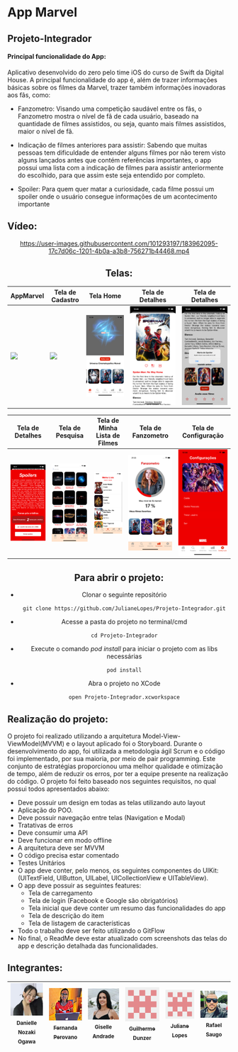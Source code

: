 
# App Marvel 
## Projeto-Integrador

#### Principal funcionalidade do App: 

Aplicativo desenvolvido do zero pelo time iOS do curso de Swift da Digital House. A principal funcionalidade do app é, além de trazer informações básicas sobre os filmes da Marvel, trazer também informações inovadoras aos fãs, como:

* Fanzometro: Visando uma competição saudável entre os fãs, o Fanzometro mostra o nível de fã de cada usuário, baseado na quantidade de filmes assistidos, ou seja, quanto mais filmes assistidos, maior o nível de fã.

* Indicação de filmes anteriores para assistir: Sabendo que muitas pessoas tem dificuldade de entender alguns filmes por não terem visto alguns lançados antes que contém referências importantes, o app possui uma lista com a indicação de filmes para assistir anteriormente do escolhido, para que assim  este seja entendido por completo. 

* Spoiler: Para quem quer matar a curiosidade, cada filme possui um spoiler onde o usuário consegue informações de um acontecimento importante


## Vídeo:

<div align="center">

https://user-images.githubusercontent.com/101293197/183962095-17c7d06c-1201-4b0a-a3b8-756271b44468.mp4


## Telas:

AppMarvel | Tela de Cadastro | Tela Home | Tela de Detalhes | Tela de Detalhes
---|---|---|---|---|
<img src="https://github.com/Giselleandrade/APP-Filmes-da-Marvel-/blob/main/%23Imagens/01.png"> | <img src="https://github.com/Giselleandrade/APP-Filmes-da-Marvel-/blob/main/%23Imagens/11.png"> | <img src="https://github.com/JulianeLopes/Projeto-Integrador/blob/main/%23Imagens/home.png"> | <img src="https://github.com/JulianeLopes/Projeto-Integrador/blob/main/%23Imagens/detalhes.png"> | <img src="https://github.com/JulianeLopes/Projeto-Integrador/blob/main/%23Imagens/detalhes2.png">

Tela de Detalhes | Tela de Pesquisa | Tela de Minha Lista de Filmes | Tela de Fanzometro| Tela de Configuração
---|---|---|---|---|
<img src="https://github.com/JulianeLopes/Projeto-Integrador/blob/main/%23Imagens/detalhes3.png"> | <img src="https://github.com/JulianeLopes/Projeto-Integrador/blob/main/%23Imagens/pesquisa.png"> | <img src="https://github.com/JulianeLopes/Projeto-Integrador/blob/main/%23Imagens/minhalista.png"> | <img src="https://github.com/JulianeLopes/Projeto-Integrador/blob/main/%23Imagens/Fanzometro.jpeg"> | <img src="https://github.com/JulianeLopes/Projeto-Integrador/blob/main/%23Imagens/configuracao.png">

## Para abrir o projeto:

* Clonar o seguinte repositório

      git clone https://github.com/JulianeLopes/Projeto-Integrador.git

* Acesse a pasta do projeto no terminal/cmd

      cd Projeto-Integrador

* Execute o comando *pod install* para iniciar o projeto com as libs necessárias

      pod install

* Abra o projeto no XCode

      open Projeto-Integrador.xcworkspace
  
<div align="start">

## Realização do projeto:

O projeto foi realizado utilizando a arquitetura Model-View-ViewModel(MVVM) e o layout aplicado foi o Storyboard. Durante o desenvolvimento do app,  foi utilizada a metodologia ágil Scrum e o código foi implementado, por sua maioria, por meio de pair programming. Este conjunto de estratégias proporcionou uma melhor qualidade e otimização de tempo, além de reduzir os erros, por ter a equipe presente na realização do código. O projeto foi feito baseado nos seguintes requisitos, no qual possui todos apresentados abaixo: 



- Deve possuir um design em todas as telas utilizando auto layout 
- Aplicação do POO. 
- Deve possuir navegação entre telas (Navigation e Modal) 
- Tratativas de erros
- Deve consumir uma API
- Deve funcionar em modo offline
- A arquitetura deve ser MVVM
- O código precisa estar comentado
- Testes Unitários
- O app deve conter, pelo menos, os seguintes componentes do UIKit: (UITextField,  UIButton, UILabel, UICollectionView e UITableView).
- O app deve possuir as seguintes features:
    - Tela de carregamento
    - Tela de login (Facebook e Google são obrigatórios)
    - Tela inicial que deve conter um resumo das funcionalidades do app
    - Tela de descrição do item
    - Tela de listagem de características
- Todo o trabalho deve ser feito utilizando o GitFlow
- No final, o ReadMe deve estar atualizado com screenshots das telas do app e descrição detalhada das funcionalidades.


## Integrantes:


| [<img src="https://github.com/JulianeLopes/Projeto-Integrador/blob/main/%23Imagens/Danielle.jpeg" width=115><br><sub>Danielle Nozaki Ogawa</sub>](https://github.com/danielleogawa) |  [<img src="https://github.com/JulianeLopes/Projeto-Integrador/blob/main/%23Imagens/Fernanda.jpeg" width=115><br><sub>Fernanda Perovano</sub>](https://github.com/NandaPerovano)  |  [<img src="https://github.com/JulianeLopes/Projeto-Integrador/blob/main/%23Imagens/Giselle.jpeg" width=115><br><sub>Giselle Andrade</sub>](https://github.com/Giselleandrade) | [<img src="https://github.com/JulianeLopes/Projeto-Integrador/blob/main/%23Imagens/ju.png" width=115><br><sub>Guilherme Dunzer</sub>](https://github.com/GuilhermeDunzer) |  [<img src="https://github.com/JulianeLopes/Projeto-Integrador/blob/main/%23Imagens/ju.png" width=115><br><sub>Juliane Lopes</sub>](https://github.com/JulianeLopes) | [<img src="https://github.com/JulianeLopes/Projeto-Integrador/blob/main/%23Imagens/Rafael.jpeg" width=115><br><sub>Rafael Saugo</sub>](https://github.com/rafaelsaugo) |
| :---: | :---: | :---: | :---: | :---: | :---: |


